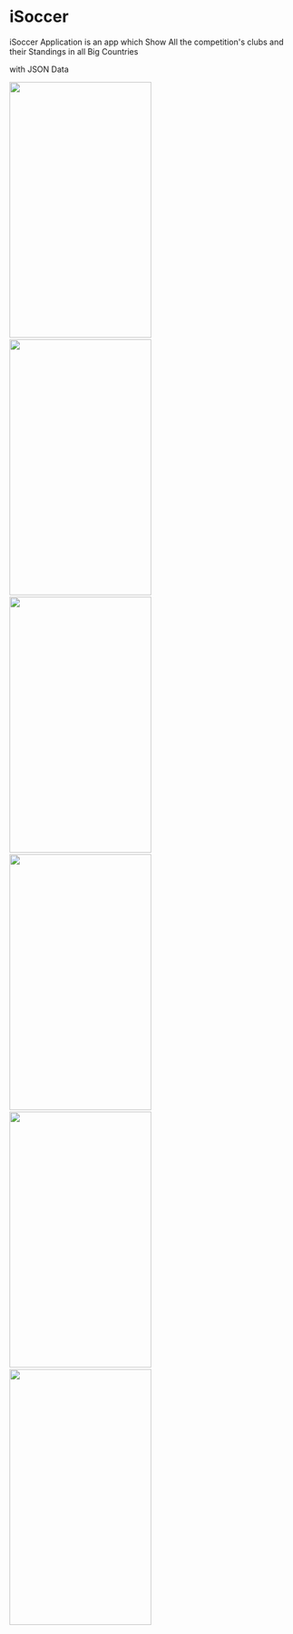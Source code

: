 # iSoccer

iSoccer Application is an app which Show All the competition's clubs and their Standings in all Big Countries

with JSON Data

<img src="https://user-images.githubusercontent.com/48488596/60420574-c5882100-9bf0-11e9-8419-5833e29f9037.png" width=250 height=450/>&emsp;<img src="https://user-images.githubusercontent.com/48488596/60420575-c5882100-9bf0-11e9-829b-9c715b101c6c.png" width=250 height=450/>&emsp;<img src="https://user-images.githubusercontent.com/48488596/60420576-c620b780-9bf0-11e9-87e6-4a6518cd4d0c.png" width=250 height=450/>&emsp;<img src="https://user-images.githubusercontent.com/48488596/60420578-c620b780-9bf0-11e9-9d0f-54e1106cc3ce.png" width=250 height=450/>&emsp;<img src="https://user-images.githubusercontent.com/48488596/60420579-c620b780-9bf0-11e9-8828-ab415146794f.png" width=250 height=450/>&emsp;<img src="https://user-images.githubusercontent.com/48488596/60420582-c6b94e00-9bf0-11e9-8eb2-f0c41ad6f8b8.png" width=250 height=450/>&emsp;


